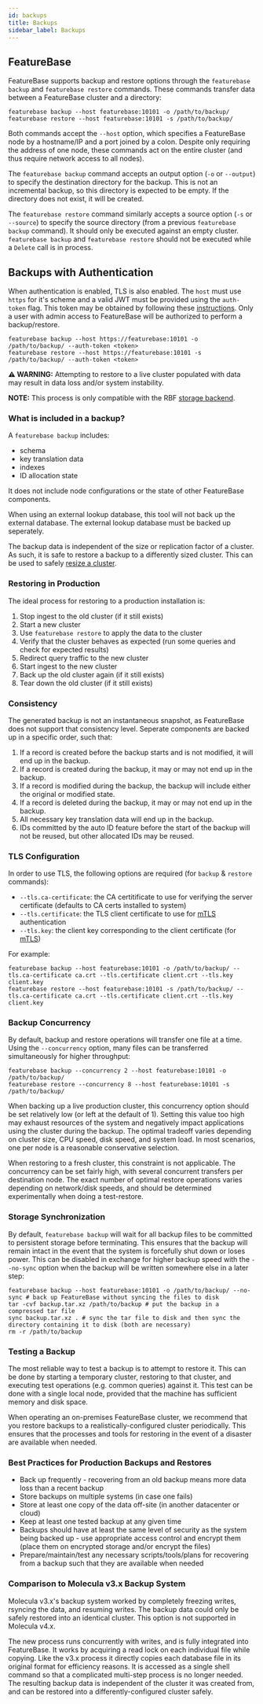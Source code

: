 ```yaml
---
id: backups
title: Backups
sidebar_label: Backups
---
```


## FeatureBase

FeatureBase supports backup and restore options through the `featurebase backup` and `featurebase restore` commands.
These commands transfer data between a FeatureBase cluster and a directory:
```
featurebase backup --host featurebase:10101 -o /path/to/backup/
featurebase restore --host featurebase:10101 -s /path/to/backup/
```

Both commands accept the `--host` option, which specifies a FeatureBase node by a hostname/IP and a port joined by a colon.
Despite only requiring the address of one node, these commands act on the entire cluster (and thus require network access to all nodes).

The `featurebase backup` command accepts an output option (`-o` or `--output`) to specify the destination directory for the backup.
This is not an incremental backup, so this directory is expected to be empty.
If the directory does not exist, it will be created.

The `featurebase restore` command similarly accepts a source option (`-s` or `--source`) to specify the source directory (from a previous `featurebase backup` command).
It should only be executed against an empty cluster.
`featurebase backup` and `featurebase restore` should not be executed while a `Delete` call is in process. 

## Backups with Authentication
When authentication is enabled, TLS is also enabled. The `host` must use `https` for it's scheme and a valid JWT must be provided using the `auth-token` flag. This token may be obtained by following these [instructions](/community/community-security/enable-auth#how-to-get-auth-token). Only a user with admin access to FeatureBase will be authorized to perform a backup/restore.
```
featurebase backup --host https://featurebase:10101 -o /path/to/backup/ --auth-token <token>
featurebase restore --host https://featurebase:10101 -s /path/to/backup/ --auth-token <token>
```

**⚠ WARNING:** 
Attempting to restore to a live cluster populated with data may result in data loss and/or system instability.


**NOTE:** 
This process is only compatible with the RBF [storage backend](/community/community-setup/featurebase-configuration#storage-backend).

### What is included in a backup?

A `featurebase backup` includes:
- schema
- key translation data
- indexes
- ID allocation state

It does not include node configurations or the state of other FeatureBase components.

When using an external lookup database, this tool will not back up the external database.
The external lookup database must be backed up seperately.

The backup data is independent of the size or replication factor of a cluster.
As such, it is safe to restore a backup to a differently sized cluster.
This can be used to safely [resize a cluster](/community/community-database/resize-community-database).

### Restoring in Production

The ideal process for restoring to a production installation is:
1. Stop ingest to the old cluster (if it still exists)
2. Start a new cluster
3. Use `featurebase restore` to apply the data to the cluster
4. Verify that the cluster behaves as expected (run some queries and check for expected results)
5. Redirect query traffic to the new cluster
6. Start ingest to the new cluster
7. Back up the old cluster again (if it still exists)
8. Tear down the old cluster (if it still exists)

### Consistency

The generated backup is not an instantaneous snapshot, as FeatureBase does not support that consistency level.
Seperate components are backed up in a specific order, such that:
1. If a record is created before the backup starts and is not modified, it will end up in the backup.
2. If a record is created during the backup, it may or may not end up in the backup.
3. If a record is modified during the backup, the backup will include either the original or modified state.
4. If a record is deleted during the backup, it may or may not end up in the backup.
5. All necessary key translation data will end up in the backup.
6. IDs committed by the auto ID feature before the start of the backup will not be reused, but other allocated IDs may be reused.

### TLS Configuration

In order to use TLS, the following options are required (for `backup` & `restore` commands):
- `--tls.ca-certificate`: the CA certitificate to use for verifying the server certificate (defaults to CA certs installed to system)
- `--tls.certificate`: the TLS client certificate to use for [mTLS](/community/community-security/enable-mutual-tls) authentication
- `--tls.key`: the client key corresponding to the client certificate (for [mTLS](/community/community-security/enable-mutual-tls))

For example:
```
featurebase backup --host featurebase:10101 -o /path/to/backup/ --tls.ca-certificate ca.crt --tls.certificate client.crt --tls.key client.key
featurebase restore --host featurebase:10101 -s /path/to/backup/ --tls.ca-certificate ca.crt --tls.certificate client.crt --tls.key client.key
```

### Backup Concurrency

By default, backup and restore operations will transfer one file at a time.
Using the `--concurrency` option, many files can be transferred simultaneously for higher throughput:
```
featurebase backup --concurrency 2 --host featurebase:10101 -o /path/to/backup/
featurebase restore --concurrency 8 --host featurebase:10101 -s /path/to/backup/
```

When backing up a live production cluster, this concurrency option should be set relatively low (or left at the default of 1).
Setting this value too high may exhaust resources of the system and negatively impact applications using the cluster during the backup.
The optimal tradeoff varies depending on cluster size, CPU speed, disk speed, and system load.
In most scenarios, one per node is a reasonable conservative selection.

When restoring to a fresh cluster, this constraint is not applicable.
The concurrency can be set fairly high, with several concurrent transfers per destination node.
The exact number of optimal restore operations varies depending on network/disk speeds, and should be determined experimentally when doing a test-restore.

### Storage Synchronization

By default, `featurebase backup` will wait for all backup files to be committed to persistent storage before terminating.
This ensures that the backup will remain intact in the event that the system is forcefully shut down or loses power.
This can be disabled in exchange for higher backup speed with the `--no-sync` option when the backup will be written somewhere else in a later step:
```
featurebase backup --host featurebase:10101 -o /path/to/backup/ --no-sync # back up FeatureBase without syncing the files to disk
tar -cvf backup.tar.xz /path/to/backup # put the backup in a compressed tar file
sync backup.tar.xz . # sync the tar file to disk and then sync the directory containing it to disk (both are necessary)
rm -r /path/to/backup
```

### Testing a Backup

The most reliable way to test a backup is to attempt to restore it.
This can be done by starting a temporary cluster, restoring to that cluster, and executing test operations (e.g. common queries) against it.
This test can be done with a single local node, provided that the machine has sufficient memory and disk space.

When operating an on-premises FeatureBase cluster, we recommend that you restore backups to a realistically-configured cluster periodically.
This ensures that the processes and tools for restoring in the event of a disaster are available when needed.

### Best Practices for Production Backups and Restores

- Back up frequently - recovering from an old backup means more data loss than a recent backup
- Store backups on multiple systems (in case one fails)
- Store at least one copy of the data off-site (in another datacenter or cloud)
- Keep at least one tested backup at any given time
- Backups should have at least the same level of security as the system being backed up - use appropriate access control and encrypt them (place them on encrypted storage and/or encrypt the files)
- Prepare/maintain/test any necessary scripts/tools/plans for recovering from a backup such that they are available when needed

### Comparison to Molecula v3.x Backup System

Molecula v3.x's backup system worked by completely freezing writes, rsyncing the data, and resuming writes.
The backup data could only be safely restored into an identical cluster.
This option is not supported in Molecula v4.x.

The new process runs concurrently with writes, and is fully integrated into FeatureBase.
It works by acquiring a read lock on each individual file while copying.
Like the v3.x process it directly copies each database file in its original format for efficiency reasons.
It is accessed as a single shell command so that a complicated multi-step process is no longer needed.
The resulting backup data is independent of the cluster it was created from, and can be restored into a differently-configured cluster safely.
